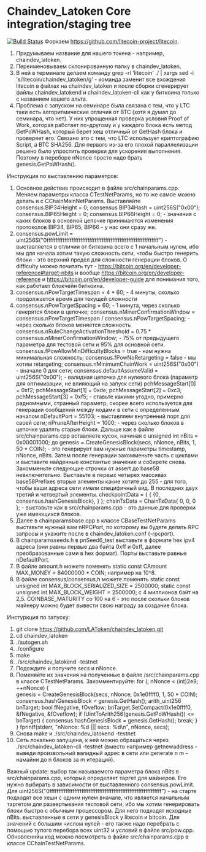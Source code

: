 Chaindev_Latoken Core integration/staging tree
=====================================

[![Build Status](https://travis-ci.org/LAToken/chaindev_latoken.svg?branch=master)](https://travis-ci.org/LAToken/chaindev_latoken)
Форкаем https://github.com/litecoin-project/litecoin. 
1. Придумываем название для нашего токена - например, chaindev_latoken.
2. Переименовываем склонированную папку в chaindev_latoken.
3. В ней в терминале делаем команду grep -rl 'litecoin' ./ | xargs sed -i 's/litecoin/chaindev_latoken/g' - команда заменит все вхождения litecoin в файлах на chaindev_latoken и после сборки сгенерирует файлы chaindev_latokend и chaindev_latoken-cli как у биткоина только с названием вашего альта.
4. Проблема с запуском на семинаре была связана с тем, что у LTC таки есть алгоритмические отличия от BTC (хотя я думал до семинара, что нет). У них упрощенная проверка условия Proof of Work, которая работает по-другому и у каждого блока есть метод GetPoWHash, который берет хеш отличный от GetHash блока и проверяет его. Связано это с тем, что LTC использует криптографию Script, а BTC SHA256. Для первого из-за его плохой параллелизации решено было упростить проверки для ускорения выполнения. Поэтому в переборе nNonce просто надо брать genesis.GetPoWHash(). 

Инструкция по выставлению параметров:
1. Основное действие происходит в файле src/chainparams.cpp. Меняем параметры класса CTestNetParams, но то же самое можно делать и с CChainMainNetParams. Выставляйте consensus.BIP34Height = 0; сonsensus.BIP34Hash = uint256S("0x00"); consensus.BIP65Height = 0; consensus.BIP66Height = 0; - значения с каких блоков в основной цепочке принимаются изменения протоколов BIP34, BIP65, BIP66 - у нас они сразу же. 
2. consensus.powLimit = uint256S("0fffffffffffffffffffffffffffffffffffffffffffffffffffffffffffffff") - выставляется в отличии от биткоина всего с 1 начальным нулем, ибо мы для начала хотим такую сложность сети, чтобы быстро генерить блоки - это верхний предел для сложности генерации блоков. О difficulty можно почитать тут - https://bitcoin.org/en/developer-reference#target-nbits и вообще https://bitcoin.org/en/developer-reference и https://bitcoin.org/en/developer-guide для понимания того, как работает блокчейн биткоина. 
3. consensus.nPowTargetTimespan = 4 * 60; - 4 минуты, сколько продолжается время для текущей сложности
4. consensus.nPowTargetSpacing = 60; - 1 минута, через сколько генерятся блоки в цепочке;      consensus.nMinerConfirmationWindow = consensus.nPowTargetTimespan / consensus.nPowTargetSpacing; - через сколько блоков меняется сложность consensus.nRuleChangeActivationThreshold = 0.75 * consensus.nMinerConfirmationWindow; - 75% от предыдущего параметра для тестовой сети и 95% для основной сети. consensus.fPowAllowMinDifficultyBlocks = true - нам нужна минимальная сложность; consensus.fPowNoRetargeting = false - мы хотим retargeting; 
consensus.nMinimumChainWork = uint256S("0x00") - вначале 0 для сети; consensus.defaultAssumeValid = uint256S("0x00"); - валидная цепочка для нулевого блока (параметр для оптимизации, не влияющий на запуск сети) pchMessageStart[0] = 0xf2; pchMessageStart[1] = 0xde; pchMessageStart[2] = 0xc3; pchMessageStart[3] = 0xf5; - ставьте какими угодно, примерно радномными, странный параметр, скорее всего используется для генерации сообщений между нодами в сети с определенным началом nDefaultPort = 55103; - выставляем внутренний порт для своей сети; nPruneAfterHeight = 1000; - через сколько блоков в цепочке удалять старые блоки. Дальше как в файле src/chainparams.cpp вставляете кусок, начиная с unsigned int nBits = 0x00001000; до genesis = CreateGenesisBlock(secs, nNonce, nBits, 1, 50 * COIN); - это генерирует вам нужные параметры timestamp, nNonce, nBits. Затем после генерации закомменьте часть с циклами и выставите найденные константые значение и собирете снова. Закомменьте следующие строчки от assert до base58 невключительно. Выставьте в первых четырех массивах base58Prefixes вторые элементы какие хотите до 255 - для того, чтобы ваши адреса сети имели специфичный вид. В последних двух третий и четвертый элементы. checkpointData = {
    {
        {0, consensus.hashGenesisBlock},
    }
}; chainTxData = ChainTxData{
    0,
    0,
    0
}; - выставьте как в src/chainparams.cpp - это данные для проверки уже имеющихся блоков.
4. Далее в chainparamsbase.cpp в классе CBaseTestNetParams выставьте нужный вам nRPCPort, по которому вы будете делать RPC запросы и укажите после в chaindev_latoken.conf (-rpcport).
5. В chainparamsseeds.h в pnSeed6_test выставьте в формате hex ipv4 адреса (они равны первые два байта 0xff и 0xff, далее преобразованные сами в hex формат). Порты выставьте равные nDefaultPort.
6. В файле amount.h можете поменять static const CAmount MAX_MONEY = 84000000 * COIN; например на 10^8.
7. В файле consensus/consensus.h можете поменять static const unsigned int MAX_BLOCK_SERIALIZED_SIZE = 2500000;
static const unsigned int MAX_BLOCK_WEIGHT = 2500000; с 4 миллионов байт на 2,5. COINBASE_MATURITY со 100 на 6 - это после скольки блоков майнеру можно будет вывести свою награду за создание блока.


Инстуркция по запуску:

1. git clone https://github.com/LAToken/chaindev_latoken.git
2. cd chaindev_latoken
3. ./autogen.sh
4. ./configure
5. make
6. ./src/chaindev_latokend -testnet
7. Подождите и получите secs и nNonce.
8. Поменяйте их значения на полученные в файле /src/chainparams.cpp в классе CTestNetParams. Закомментируйте: 
        for (; nNonce < (int)2e9; ++nNonce) {       
            genesis = CreateGenesisBlock(secs, nNonce, 0x1e0ffff0, 1, 50 * COIN);
            consensus.hashGenesisBlock = genesis.GetHash();
            arith_uint256 bnTarget;
            bool fNegative, fOveflow;
            bnTarget.SetCompact(0x1e0ffff0, &fNegative, &fOveflow);
            if (UintToArith256(genesis.GetPoWHash()) <= bnTarget) {
                consensus.hashGenesisBlock = genesis.GetHash();
                break;
            }
        }
        fprintf(stderr, "nNonce: %d ||| secs: %d\n", nNonce, secs);
9. Снова make и ./src/chaindev_latokend -testnet
10. Сеть локально запущена, к ней можно обращаться через ./src/chaindev_latoken-cli -testnet <commmand> (вместо <command> например getnewaddress - выведи произвольный валидный адрес в сети или generate n m - намайни до n блоков за m итераций).

Важный update: выбор так называемого параметра блока nBits в src/chainparams.cpp, который определяет таргет для майнеров. Его нужно выбирать в зависимости от выставленного consensus.powLimit. Для uint256S("0fffffffffffffffffffffffffffffffffffffffffffffffffffffffffffffff") - на старте подходят все хеши с одним нулем вначале, что является начальным таргетом для развертывания тестовой сети, ибо мы хотим генерировать блоки быстро с обычным процессором. Для него подходят исходные nBits. выставленные в сети у genesisBlock у litecoin и bitcoin. Для значений с большим числом нулей - его также надо перебрать с помощью тупого перебора всех uint32 и условий в файле src/pow.cpp. Обновленнйы код можно посмотреть в файле src/chainparams.cpp в классе CChainTestNetParams.   
   
